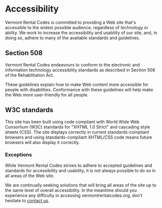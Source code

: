 Accessibility
=============

Vermont Rental Codes is committed to providing a Web site that's accessible to the widest possible audience, regardless of technology or ability. We work to increase the accessibility and usability of our site, and, in doing so, adhere to many of the available standards and guidelines.

Section 508
-----------

Vermont Rental Codes endeavours to conform to the electronic and information technology accessibility standards as described in Section 508 of the Rehabilitation Act.

These guidelines explain how to make Web content more accessible for people with disabilities. Conformance with these guidelines will help make the Web more user-friendly for all people.

W3C standards
-------------

This site has been built using code compliant with World Wide Web Consortium (W3C) standards for "XHTML 1.0 Strict" and cascading style sheets (CSS). The site displays correctly in current standards-compliant browsers and using standards-compliant XHTML/CSS code means future browsers will also display it correctly.

### Exceptions

While Vermont Rental Codes strives to adhere to accepted guidelines and standards for accessibility and usability, it is not always possible to do so in all areas of the Web site.

We are continually seeking solutions that will bring all areas of the site up to the same level of overall accessibility. In the meantime should you experience any difficulty in accessing vermontrentalcodes.org, don't hesitate to [contact us](contact.html).